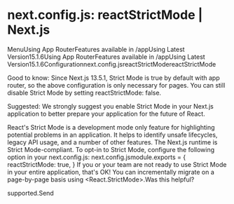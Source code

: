 # next.config.js: reactStrictMode | Next.js

<p>MenuUsing App RouterFeatures available in /appUsing Latest Version15.1.6Using App RouterFeatures available in /appUsing Latest Version15.1.6Configurationnext.config.jsreactStrictModereactStrictMode</p>
<p>Good to know: Since Next.js 13.5.1, Strict Mode is true by default with app router, so the above configuration is only necessary for pages. You can still disable Strict Mode by setting reactStrictMode: false.</p>
<p>Suggested: We strongly suggest you enable Strict Mode in your Next.js application to better prepare your application for the future of React.</p>
<p>React's Strict Mode is a development mode only feature for highlighting potential problems in an application. It helps to identify unsafe lifecycles, legacy API usage, and a number of other features.
The Next.js runtime is Strict Mode-compliant. To opt-in to Strict Mode, configure the following option in your next.config.js:
next.config.jsmodule.exports = {
reactStrictMode: true,
}
If you or your team are not ready to use Strict Mode in your entire application, that's OK! You can incrementally migrate on a page-by-page basis using &lt;React.StrictMode&gt;.Was this helpful?</p>
<p>supported.Send</p>
